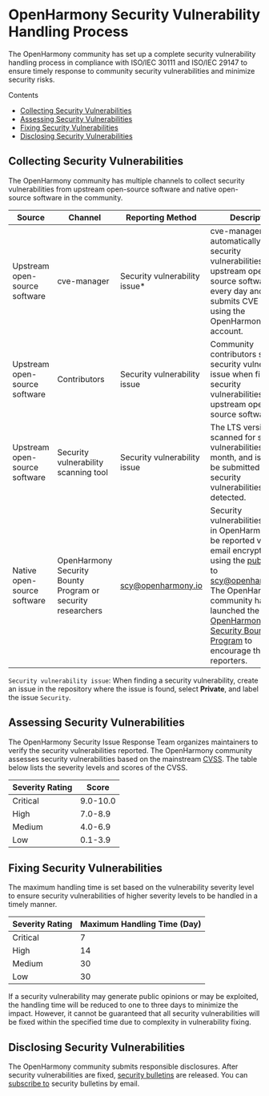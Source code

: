 # OpenHarmony Security Vulnerability Handling Process

The OpenHarmony community has set up a complete security vulnerability handling process in compliance with ISO/IEC 30111 and ISO/IEC 29147 to ensure timely response to community security vulnerabilities and minimize security risks.

Contents

+ [Collecting Security Vulnerabilities](#collecting-security-vulnerabilities)
+ [Assessing Security Vulnerabilities](#assessing-security-vulnerabilities)
+ [Fixing Security Vulnerabilities](#fixing-security-vulnerabilities)
+ [Disclosing Security Vulnerabilities](#disclosing-security-vulnerabilities)



## Collecting Security Vulnerabilities

The OpenHarmony community has multiple channels to collect security vulnerabilities from upstream open-source software and native open-source software in the community.


|Source|Channel|Reporting Method|Description|
| -------- |-------- | -------- | -------- |
|Upstream open-source software|cve-manager|Security vulnerability issue*|cve-manager automatically collects security vulnerabilities of upstream open-source software every day and submits CVE issues using the OpenHarmony ci bot account.|
|Upstream open-source software|Contributors|Security vulnerability issue|Community contributors submit a security vulnerability issue when finding security vulnerabilities in upstream open-source software.|
|Upstream open-source software|Security vulnerability scanning tool|Security vulnerability issue|The LTS versions are scanned for security vulnerabilities every month, and issues will be submitted if security vulnerabilities are detected.|
|Native open-source software|OpenHarmony Security Bounty Program or security researchers|scy@openharmony.io|Security vulnerabilities found in OpenHarmony can be reported via an email encrypted by using the [public key](/publicKey/Scy-OpenHarmony_publickey.asc) to scy@openharmony.io. The OpenHarmony community has launched the [OpenHarmony Security Bounty Program](/en/security-process/rewards_program.md) to encourage the reporters.|

`Security vulnerability issue`: When finding a security vulnerability, create an issue in the repository where the issue is found, select **Private**, and label the issue `Security`.

## Assessing Security Vulnerabilities

The OpenHarmony Security Issue Response Team organizes maintainers to verify the security vulnerabilities reported. The OpenHarmony community assesses security vulnerabilities based on the mainstream [CVSS](https://www.first.org/cvss/calculator/3.1). The table below lists the severity levels and scores of the CVSS.

|Severity Rating|Score|
|--------------------------|-----------------|
|Critical|9.0-10.0|
|High|7.0-8.9|
|Medium|4.0-6.9|
|Low|0.1-3.9|

## Fixing Security Vulnerabilities

The maximum handling time is set based on the vulnerability severity level to ensure security vulnerabilities of higher severity levels to be handled in a timely manner.

|Severity Rating|Maximum Handling Time (Day)|
|--------------------------|-----------------|
|Critical|7|
|High|14|
|Medium|30|
|Low|30|

If a security vulnerability may generate public opinions or may be exploited, the handling time will be reduced to one to three days to minimize the impact. However, it cannot be guaranteed that all security vulnerabilities will be fixed within the specified time due to complexity in vulnerability fixing.

## Disclosing Security Vulnerabilities

The OpenHarmony community submits responsible disclosures. After security vulnerabilities are fixed, [security bulletins](/en/security-disclosure/README.md) are released. You can [subscribe to](https://lists.openatom.io/postorius/lists/security.openharmony.io/) security bulletins by email.
